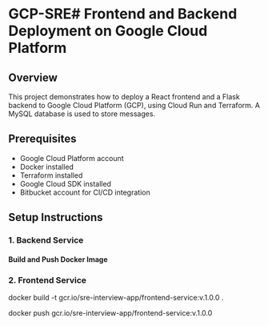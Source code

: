 # GCP-SRE# Frontend and Backend Deployment on Google Cloud Platform

## Overview

This project demonstrates how to deploy a React frontend and a Flask backend to Google Cloud Platform (GCP), using Cloud Run and Terraform. A MySQL database is used to store messages.

## Prerequisites

- Google Cloud Platform account
- Docker installed
- Terraform installed
- Google Cloud SDK installed
- Bitbucket account for CI/CD integration

## Setup Instructions

### 1. Backend Service

#### Build and Push Docker Image

### 2. Frontend Service

docker build -t gcr.io/sre-interview-app/frontend-service:v.1.0.0 .

docker push gcr.io/sre-interview-app/frontend-service:v.1.0.0 